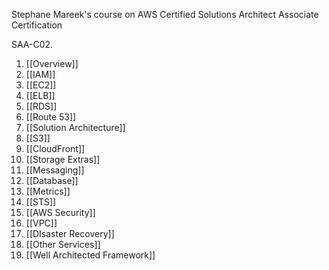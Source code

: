 Stephane Mareek's course on AWS Certified Solutions Architect Associate Certification 

SAA-C02.
1.  [[Overview]]
2.  [[IAM]]
3.  [[EC2]]
4.  [[ELB]]
5.  [[RDS]]
6.  [[Route 53]]
7.  [[Solution Architecture]]
8.  [[S3]]
9.  [[CloudFront]]
10.  [[Storage Extras]]
11.  [[Messaging]]
12.  [[Database]]
13.  [[Metrics]]
14.  [[STS]]
15.  [[AWS Security]]
16.  [[VPC]]
17.  [[DIsaster Recovery]]
18.  [[Other Services]]
19.  [[Well Architected Framework]]
